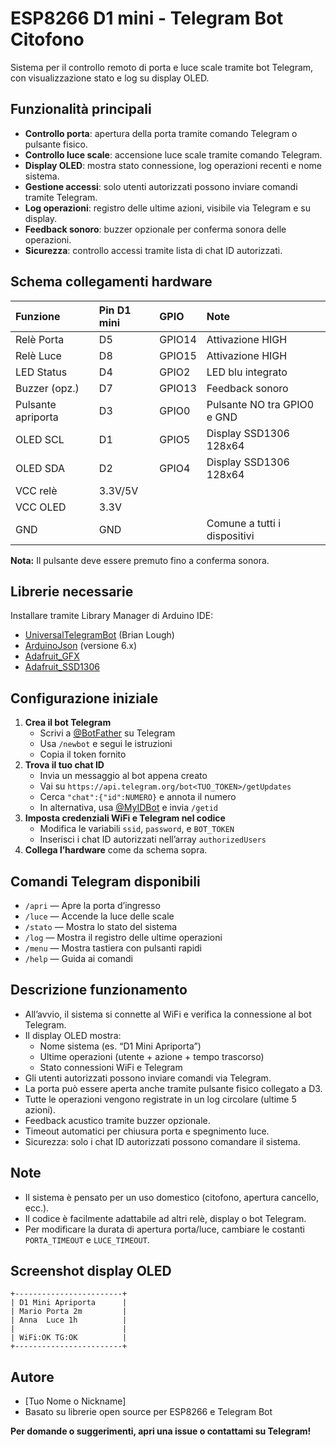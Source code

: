 # ESP8266 D1 mini - Telegram Bot Citofono

Sistema per il controllo remoto di porta e luce scale tramite bot Telegram, con visualizzazione stato e log su display OLED.

## Funzionalità principali

- **Controllo porta**: apertura della porta tramite comando Telegram o pulsante fisico.
- **Controllo luce scale**: accensione luce scale tramite comando Telegram.
- **Display OLED**: mostra stato connessione, log operazioni recenti e nome sistema.
- **Gestione accessi**: solo utenti autorizzati possono inviare comandi tramite Telegram.
- **Log operazioni**: registro delle ultime azioni, visibile via Telegram e su display.
- **Feedback sonoro**: buzzer opzionale per conferma sonora delle operazioni.
- **Sicurezza**: controllo accessi tramite lista di chat ID autorizzati.


## Schema collegamenti hardware

| Funzione | Pin D1 mini | GPIO | Note |
| :-- | :-- | :-- | :-- |
| Relè Porta | D5 | GPIO14 | Attivazione HIGH |
| Relè Luce | D8 | GPIO15 | Attivazione HIGH |
| LED Status | D4 | GPIO2 | LED blu integrato |
| Buzzer (opz.) | D7 | GPIO13 | Feedback sonoro |
| Pulsante apriporta | D3 | GPIO0 | Pulsante NO tra GPIO0 e GND |
| OLED SCL | D1 | GPIO5 | Display SSD1306 128x64 |
| OLED SDA | D2 | GPIO4 | Display SSD1306 128x64 |
| VCC relè | 3.3V/5V |  |  |
| VCC OLED | 3.3V |  |  |
| GND | GND |  | Comune a tutti i dispositivi |

**Nota:** Il pulsante deve essere premuto fino a conferma sonora.

## Librerie necessarie

Installare tramite Library Manager di Arduino IDE:

- [UniversalTelegramBot](https://github.com/witnessmenow/Universal-Arduino-Telegram-Bot) (Brian Lough)
- [ArduinoJson](https://arduinojson.org/) (versione 6.x)
- [Adafruit_GFX](https://github.com/adafruit/Adafruit-GFX-Library)
- [Adafruit_SSD1306](https://github.com/adafruit/Adafruit_SSD1306)


## Configurazione iniziale

1. **Crea il bot Telegram**
    - Scrivi a [@BotFather](https://telegram.me/BotFather) su Telegram
    - Usa `/newbot` e segui le istruzioni
    - Copia il token fornito
2. **Trova il tuo chat ID**
    - Invia un messaggio al bot appena creato
    - Vai su `https://api.telegram.org/bot<TUO_TOKEN>/getUpdates`
    - Cerca `"chat":{"id":NUMERO}` e annota il numero
    - In alternativa, usa [@MyIDBot](https://telegram.me/myidbot) e invia `/getid`
3. **Imposta credenziali WiFi e Telegram nel codice**
    - Modifica le variabili `ssid`, `password`, e `BOT_TOKEN`
    - Inserisci i chat ID autorizzati nell’array `authorizedUsers`
4. **Collega l’hardware** come da schema sopra.

## Comandi Telegram disponibili

- `/apri` — Apre la porta d’ingresso
- `/luce` — Accende la luce delle scale
- `/stato` — Mostra lo stato del sistema
- `/log` — Mostra il registro delle ultime operazioni
- `/menu` — Mostra tastiera con pulsanti rapidi
- `/help` — Guida ai comandi


## Descrizione funzionamento

- All’avvio, il sistema si connette al WiFi e verifica la connessione al bot Telegram.
- Il display OLED mostra:
    - Nome sistema (es. “D1 Mini Apriporta”)
    - Ultime operazioni (utente + azione + tempo trascorso)
    - Stato connessioni WiFi e Telegram
- Gli utenti autorizzati possono inviare comandi via Telegram.
- La porta può essere aperta anche tramite pulsante fisico collegato a D3.
- Tutte le operazioni vengono registrate in un log circolare (ultime 5 azioni).
- Feedback acustico tramite buzzer opzionale.
- Timeout automatici per chiusura porta e spegnimento luce.
- Sicurezza: solo i chat ID autorizzati possono comandare il sistema.


## Note

- Il sistema è pensato per un uso domestico (citofono, apertura cancello, ecc.).
- Il codice è facilmente adattabile ad altri relè, display o bot Telegram.
- Per modificare la durata di apertura porta/luce, cambiare le costanti `PORTA_TIMEOUT` e `LUCE_TIMEOUT`.


## Screenshot display OLED

```
+------------------------+
| D1 Mini Apriporta      |
| Mario Porta 2m         |
| Anna  Luce 1h          |
|                        |
| WiFi:OK TG:OK          |
+------------------------+
```


## Autore

- [Tuo Nome o Nickname]
- Basato su librerie open source per ESP8266 e Telegram Bot

**Per domande o suggerimenti, apri una issue o contattami su Telegram!**

